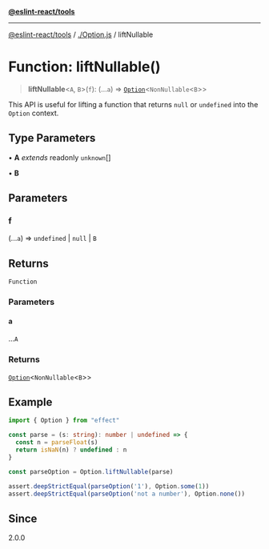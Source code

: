 [**@eslint-react/tools**](../../README.md)

***

[@eslint-react/tools](../../README.md) / [./Option.js](../README.md) / liftNullable

# Function: liftNullable()

> **liftNullable**\<`A`, `B`\>(`f`): (...`a`) => [`Option`](../type-aliases/Option.md)\<`NonNullable`\<`B`\>\>

This API is useful for lifting a function that returns `null` or `undefined` into the `Option` context.

## Type Parameters

• **A** *extends* readonly `unknown`[]

• **B**

## Parameters

### f

(...`a`) => `undefined` \| `null` \| `B`

## Returns

`Function`

### Parameters

#### a

...`A`

### Returns

[`Option`](../type-aliases/Option.md)\<`NonNullable`\<`B`\>\>

## Example

```ts
import { Option } from "effect"

const parse = (s: string): number | undefined => {
  const n = parseFloat(s)
  return isNaN(n) ? undefined : n
}

const parseOption = Option.liftNullable(parse)

assert.deepStrictEqual(parseOption('1'), Option.some(1))
assert.deepStrictEqual(parseOption('not a number'), Option.none())
```

## Since

2.0.0
